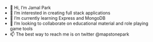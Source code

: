 - 👋 Hi, I’m Jamal Park
- 👀 I’m interested in creating full stack applications
- 🌱 I’m currently learning Express and MongoDB
- 💞️ I’m looking to collaborate on educational material and role playing game tools
- 📫 The best way to reach me is on twitter @mapstonepark


